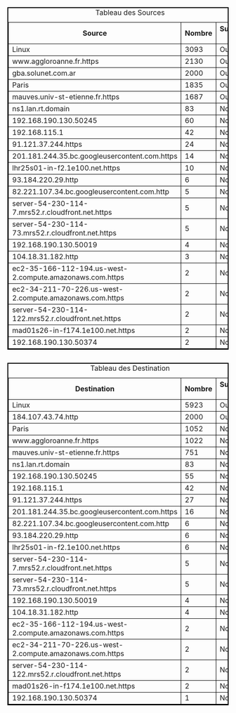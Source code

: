 
<style>
table{
    border: 1px black solid;
    border-collapse: collapse;
}
#tableau1{
    border: 2px black solid;
    border-collapse: collapse;
}
th{
    border: 1px black solid;
}
td{
    border: 1px black solid;
}
#tableau2{
    border: 2px black solid;
    border-collapse: collapse;
    margin-top: 30px
}
</style>
<table id='tableau1')>
<caption>Tableau des Sources</caption>
<tr>
<th>Source</th>
<th>Nombre</th>
<th>Suspect ?</th>
</tr>
<tr><td>Linux</td><td>3093</td><td>Oui</td></tr><tr><td>www.aggloroanne.fr.https</td><td>2130</td><td>Oui</td></tr><tr><td>gba.solunet.com.ar</td><td>2000</td><td>Oui</td></tr><tr><td>Paris</td><td>1835</td><td>Oui</td></tr><tr><td>mauves.univ-st-etienne.fr.https</td><td>1687</td><td>Oui</td></tr><tr><td>ns1.lan.rt.domain</td><td>83</td><td>Non</td></tr><tr><td>192.168.190.130.50245</td><td>60</td><td>Non</td></tr><tr><td>192.168.115.1</td><td>42</td><td>Non</td></tr><tr><td>91.121.37.244.https</td><td>24</td><td>Non</td></tr><tr><td>201.181.244.35.bc.googleusercontent.com.https</td><td>14</td><td>Non</td></tr><tr><td>lhr25s01-in-f2.1e100.net.https</td><td>10</td><td>Non</td></tr><tr><td>93.184.220.29.http</td><td>6</td><td>Non</td></tr><tr><td>82.221.107.34.bc.googleusercontent.com.http</td><td>5</td><td>Non</td></tr><tr><td>server-54-230-114-7.mrs52.r.cloudfront.net.https</td><td>5</td><td>Non</td></tr><tr><td>server-54-230-114-73.mrs52.r.cloudfront.net.https</td><td>5</td><td>Non</td></tr><tr><td>192.168.190.130.50019</td><td>4</td><td>Non</td></tr><tr><td>104.18.31.182.http</td><td>3</td><td>Non</td></tr><tr><td>ec2-35-166-112-194.us-west-2.compute.amazonaws.com.https</td><td>2</td><td>Non</td></tr><tr><td>ec2-34-211-70-226.us-west-2.compute.amazonaws.com.https</td><td>2</td><td>Non</td></tr><tr><td>server-54-230-114-122.mrs52.r.cloudfront.net.https</td><td>2</td><td>Non</td></tr><tr><td>mad01s26-in-f174.1e100.net.https</td><td>2</td><td>Non</td></tr><tr><td>192.168.190.130.50374</td><td>2</td><td>Non</td></tr></table>
<table id='tableau2'>
<caption>Tableau des Destination</caption>
<th>Destination</th>
<th>Nombre</th>
<th>Suspect ?</th>
<tr><td>Linux</td><td>5923</td><td>Oui</td></tr><tr><td>184.107.43.74.http</td><td>2000</td><td>Oui</td></tr><tr><td>Paris</td><td>1052</td><td>Non</td></tr><tr><td>www.aggloroanne.fr.https</td><td>1022</td><td>Non</td></tr><tr><td>mauves.univ-st-etienne.fr.https</td><td>751</td><td>Non</td></tr><tr><td>ns1.lan.rt.domain</td><td>83</td><td>Non</td></tr><tr><td>192.168.190.130.50245</td><td>55</td><td>Non</td></tr><tr><td>192.168.115.1</td><td>42</td><td>Non</td></tr><tr><td>91.121.37.244.https</td><td>27</td><td>Non</td></tr><tr><td>201.181.244.35.bc.googleusercontent.com.https</td><td>16</td><td>Non</td></tr><tr><td>82.221.107.34.bc.googleusercontent.com.http</td><td>6</td><td>Non</td></tr><tr><td>93.184.220.29.http</td><td>6</td><td>Non</td></tr><tr><td>lhr25s01-in-f2.1e100.net.https</td><td>6</td><td>Non</td></tr><tr><td>server-54-230-114-7.mrs52.r.cloudfront.net.https</td><td>5</td><td>Non</td></tr><tr><td>server-54-230-114-73.mrs52.r.cloudfront.net.https</td><td>5</td><td>Non</td></tr><tr><td>192.168.190.130.50019</td><td>4</td><td>Non</td></tr><tr><td>104.18.31.182.http</td><td>4</td><td>Non</td></tr><tr><td>ec2-35-166-112-194.us-west-2.compute.amazonaws.com.https</td><td>2</td><td>Non</td></tr><tr><td>ec2-34-211-70-226.us-west-2.compute.amazonaws.com.https</td><td>2</td><td>Non</td></tr><tr><td>server-54-230-114-122.mrs52.r.cloudfront.net.https</td><td>2</td><td>Non</td></tr><tr><td>mad01s26-in-f174.1e100.net.https</td><td>2</td><td>Non</td></tr><tr><td>192.168.190.130.50374</td><td>1</td><td>Non</td></tr></table>